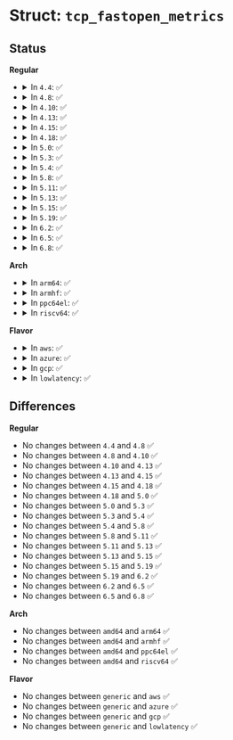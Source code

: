 # Struct: <code>tcp_fastopen_metrics</code>

## Status
<b>Regular</b>
<ul>
<li>
<details>
<summary>In <code>4.4</code>: ✅</summary>

```c
struct tcp_fastopen_metrics {
    u16 mss;
    u16 syn_loss;
    u16 try_exp;
    long unsigned int last_syn_loss;
    struct tcp_fastopen_cookie cookie;
};
```
</details>
</li>
<li>
<details>
<summary>In <code>4.8</code>: ✅</summary>

```c
struct tcp_fastopen_metrics {
    u16 mss;
    u16 syn_loss;
    u16 try_exp;
    long unsigned int last_syn_loss;
    struct tcp_fastopen_cookie cookie;
};
```
</details>
</li>
<li>
<details>
<summary>In <code>4.10</code>: ✅</summary>

```c
struct tcp_fastopen_metrics {
    u16 mss;
    u16 syn_loss;
    u16 try_exp;
    long unsigned int last_syn_loss;
    struct tcp_fastopen_cookie cookie;
};
```
</details>
</li>
<li>
<details>
<summary>In <code>4.13</code>: ✅</summary>

```c
struct tcp_fastopen_metrics {
    u16 mss;
    u16 syn_loss;
    u16 try_exp;
    long unsigned int last_syn_loss;
    struct tcp_fastopen_cookie cookie;
};
```
</details>
</li>
<li>
<details>
<summary>In <code>4.15</code>: ✅</summary>

```c
struct tcp_fastopen_metrics {
    u16 mss;
    u16 syn_loss;
    u16 try_exp;
    long unsigned int last_syn_loss;
    struct tcp_fastopen_cookie cookie;
};
```
</details>
</li>
<li>
<details>
<summary>In <code>4.18</code>: ✅</summary>

```c
struct tcp_fastopen_metrics {
    u16 mss;
    u16 syn_loss;
    u16 try_exp;
    long unsigned int last_syn_loss;
    struct tcp_fastopen_cookie cookie;
};
```
</details>
</li>
<li>
<details>
<summary>In <code>5.0</code>: ✅</summary>

```c
struct tcp_fastopen_metrics {
    u16 mss;
    u16 syn_loss;
    u16 try_exp;
    long unsigned int last_syn_loss;
    struct tcp_fastopen_cookie cookie;
};
```
</details>
</li>
<li>
<details>
<summary>In <code>5.3</code>: ✅</summary>

```c
struct tcp_fastopen_metrics {
    u16 mss;
    u16 syn_loss;
    u16 try_exp;
    long unsigned int last_syn_loss;
    struct tcp_fastopen_cookie cookie;
};
```
</details>
</li>
<li>
<details>
<summary>In <code>5.4</code>: ✅</summary>

```c
struct tcp_fastopen_metrics {
    u16 mss;
    u16 syn_loss;
    u16 try_exp;
    long unsigned int last_syn_loss;
    struct tcp_fastopen_cookie cookie;
};
```
</details>
</li>
<li>
<details>
<summary>In <code>5.8</code>: ✅</summary>

```c
struct tcp_fastopen_metrics {
    u16 mss;
    u16 syn_loss;
    u16 try_exp;
    long unsigned int last_syn_loss;
    struct tcp_fastopen_cookie cookie;
};
```
</details>
</li>
<li>
<details>
<summary>In <code>5.11</code>: ✅</summary>

```c
struct tcp_fastopen_metrics {
    u16 mss;
    u16 syn_loss;
    u16 try_exp;
    long unsigned int last_syn_loss;
    struct tcp_fastopen_cookie cookie;
};
```
</details>
</li>
<li>
<details>
<summary>In <code>5.13</code>: ✅</summary>

```c
struct tcp_fastopen_metrics {
    u16 mss;
    u16 syn_loss;
    u16 try_exp;
    long unsigned int last_syn_loss;
    struct tcp_fastopen_cookie cookie;
};
```
</details>
</li>
<li>
<details>
<summary>In <code>5.15</code>: ✅</summary>

```c
struct tcp_fastopen_metrics {
    u16 mss;
    u16 syn_loss;
    u16 try_exp;
    long unsigned int last_syn_loss;
    struct tcp_fastopen_cookie cookie;
};
```
</details>
</li>
<li>
<details>
<summary>In <code>5.19</code>: ✅</summary>

```c
struct tcp_fastopen_metrics {
    u16 mss;
    u16 syn_loss;
    u16 try_exp;
    long unsigned int last_syn_loss;
    struct tcp_fastopen_cookie cookie;
};
```
</details>
</li>
<li>
<details>
<summary>In <code>6.2</code>: ✅</summary>

```c
struct tcp_fastopen_metrics {
    u16 mss;
    u16 syn_loss;
    u16 try_exp;
    long unsigned int last_syn_loss;
    struct tcp_fastopen_cookie cookie;
};
```
</details>
</li>
<li>
<details>
<summary>In <code>6.5</code>: ✅</summary>

```c
struct tcp_fastopen_metrics {
    u16 mss;
    u16 syn_loss;
    u16 try_exp;
    long unsigned int last_syn_loss;
    struct tcp_fastopen_cookie cookie;
};
```
</details>
</li>
<li>
<details>
<summary>In <code>6.8</code>: ✅</summary>

```c
struct tcp_fastopen_metrics {
    u16 mss;
    u16 syn_loss;
    u16 try_exp;
    long unsigned int last_syn_loss;
    struct tcp_fastopen_cookie cookie;
};
```
</details>
</li>
</ul>
<b>Arch</b>
<ul>
<li>
<details>
<summary>In <code>arm64</code>: ✅</summary>

```c
struct tcp_fastopen_metrics {
    u16 mss;
    u16 syn_loss;
    u16 try_exp;
    long unsigned int last_syn_loss;
    struct tcp_fastopen_cookie cookie;
};
```
</details>
</li>
<li>
<details>
<summary>In <code>armhf</code>: ✅</summary>

```c
struct tcp_fastopen_metrics {
    u16 mss;
    u16 syn_loss;
    u16 try_exp;
    long unsigned int last_syn_loss;
    struct tcp_fastopen_cookie cookie;
};
```
</details>
</li>
<li>
<details>
<summary>In <code>ppc64el</code>: ✅</summary>

```c
struct tcp_fastopen_metrics {
    u16 mss;
    u16 syn_loss;
    u16 try_exp;
    long unsigned int last_syn_loss;
    struct tcp_fastopen_cookie cookie;
};
```
</details>
</li>
<li>
<details>
<summary>In <code>riscv64</code>: ✅</summary>

```c
struct tcp_fastopen_metrics {
    u16 mss;
    u16 syn_loss;
    u16 try_exp;
    long unsigned int last_syn_loss;
    struct tcp_fastopen_cookie cookie;
};
```
</details>
</li>
</ul>
<b>Flavor</b>
<ul>
<li>
<details>
<summary>In <code>aws</code>: ✅</summary>

```c
struct tcp_fastopen_metrics {
    u16 mss;
    u16 syn_loss;
    u16 try_exp;
    long unsigned int last_syn_loss;
    struct tcp_fastopen_cookie cookie;
};
```
</details>
</li>
<li>
<details>
<summary>In <code>azure</code>: ✅</summary>

```c
struct tcp_fastopen_metrics {
    u16 mss;
    u16 syn_loss;
    u16 try_exp;
    long unsigned int last_syn_loss;
    struct tcp_fastopen_cookie cookie;
};
```
</details>
</li>
<li>
<details>
<summary>In <code>gcp</code>: ✅</summary>

```c
struct tcp_fastopen_metrics {
    u16 mss;
    u16 syn_loss;
    u16 try_exp;
    long unsigned int last_syn_loss;
    struct tcp_fastopen_cookie cookie;
};
```
</details>
</li>
<li>
<details>
<summary>In <code>lowlatency</code>: ✅</summary>

```c
struct tcp_fastopen_metrics {
    u16 mss;
    u16 syn_loss;
    u16 try_exp;
    long unsigned int last_syn_loss;
    struct tcp_fastopen_cookie cookie;
};
```
</details>
</li>
</ul>

## Differences
<b>Regular</b>
<ul>
<li>
No changes between <code>4.4</code> and <code>4.8</code> ✅
</li>
<li>
No changes between <code>4.8</code> and <code>4.10</code> ✅
</li>
<li>
No changes between <code>4.10</code> and <code>4.13</code> ✅
</li>
<li>
No changes between <code>4.13</code> and <code>4.15</code> ✅
</li>
<li>
No changes between <code>4.15</code> and <code>4.18</code> ✅
</li>
<li>
No changes between <code>4.18</code> and <code>5.0</code> ✅
</li>
<li>
No changes between <code>5.0</code> and <code>5.3</code> ✅
</li>
<li>
No changes between <code>5.3</code> and <code>5.4</code> ✅
</li>
<li>
No changes between <code>5.4</code> and <code>5.8</code> ✅
</li>
<li>
No changes between <code>5.8</code> and <code>5.11</code> ✅
</li>
<li>
No changes between <code>5.11</code> and <code>5.13</code> ✅
</li>
<li>
No changes between <code>5.13</code> and <code>5.15</code> ✅
</li>
<li>
No changes between <code>5.15</code> and <code>5.19</code> ✅
</li>
<li>
No changes between <code>5.19</code> and <code>6.2</code> ✅
</li>
<li>
No changes between <code>6.2</code> and <code>6.5</code> ✅
</li>
<li>
No changes between <code>6.5</code> and <code>6.8</code> ✅
</li>
</ul>
<b>Arch</b>
<ul>
<li>
No changes between <code>amd64</code> and <code>arm64</code> ✅
</li>
<li>
No changes between <code>amd64</code> and <code>armhf</code> ✅
</li>
<li>
No changes between <code>amd64</code> and <code>ppc64el</code> ✅
</li>
<li>
No changes between <code>amd64</code> and <code>riscv64</code> ✅
</li>
</ul>
<b>Flavor</b>
<ul>
<li>
No changes between <code>generic</code> and <code>aws</code> ✅
</li>
<li>
No changes between <code>generic</code> and <code>azure</code> ✅
</li>
<li>
No changes between <code>generic</code> and <code>gcp</code> ✅
</li>
<li>
No changes between <code>generic</code> and <code>lowlatency</code> ✅
</li>
</ul>
